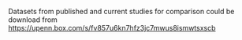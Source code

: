  Datasets from published and current studies for comparison could be download from 
 https://upenn.box.com/s/fv857u6kn7hfz3jc7mwus8ismwtsxscb
